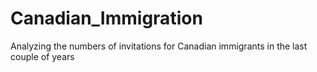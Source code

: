 # Canadian_Immigration
Analyzing the numbers of invitations for Canadian immigrants in the last couple of years
